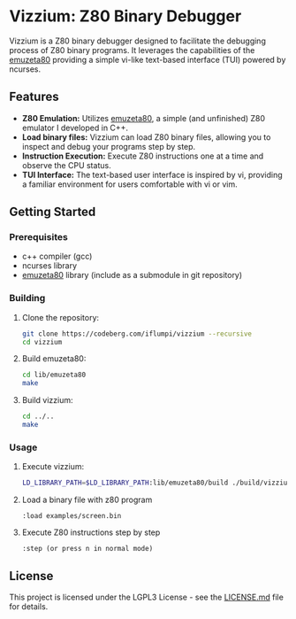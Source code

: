 # Vizzium: Z80 Binary Debugger

Vizzium is a Z80 binary debugger designed to facilitate the debugging process of Z80 binary programs. It leverages the capabilities of the [emuzeta80](https://codeberg.org/iflumpi/emuzeta80) providing a simple vi-like text-based interface (TUI) powered by ncurses.

## Features

- **Z80 Emulation:** Utilizes [emuzeta80](https://codeberg.org/iflumpi/emuzeta80), a simple (and unfinished) Z80 emulator I developed in C++.
- **Load binary files:** Vizzium can load Z80 binary files, allowing you to inspect and debug your programs step by step.
- **Instruction Execution:** Execute Z80 instructions one at a time and observe the CPU status.
- **TUI Interface:** The text-based user interface is inspired by vi, providing a familiar environment for users comfortable with vi or vim.

## Getting Started

### Prerequisites

- c++ compiler (gcc)
- ncurses library
- [emuzeta80](https://codeberg.org/iflumpi/emuzeta80) library (include as a submodule in git repository)

### Building

1. Clone the repository:

    ```bash
    git clone https://codeberg.com/iflumpi/vizzium --recursive
    cd vizzium
    ```

2. Build emuzeta80: 

    ```bash
    cd lib/emuzeta80
    make
    ```

3. Build vizzium: 

    ```bash
    cd ../..
    make
    ```

### Usage

1. Execute vizzium:

    ```bash
    LD_LIBRARY_PATH=$LD_LIBRARY_PATH:lib/emuzeta80/build ./build/vizzium
    ```

2. Load a binary file with z80 program

    ```
    :load examples/screen.bin
    ```

3. Execute Z80 instructions step by step

    ```
    :step (or press n in normal mode)
    ```

## License

This project is licensed under the LGPL3 License - see the [LICENSE.md](LICENSE.md) file for details.